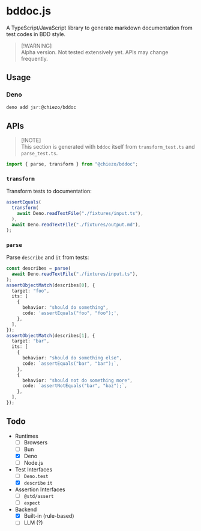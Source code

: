 # bddoc.js

A TypeScript/JavaScript library to generate markdown documentation from test
codes in BDD style.

> [!WARNING]\
> Alpha version. Not tested extensively yet. APIs may change frequently.

## Usage

### Deno

```sh
deno add jsr:@chiezo/bddoc
```

## APIs

> [!NOTE]\
> This section is generated with `bddoc` itself from `transform_test.ts` and
> `parse_test.ts`.

```typeScript
import { parse, transform } from "@chiezo/bddoc";
```

### `transform`

Transform tests to documentation:

```typescript
assertEquals(
  transform(
    await Deno.readTextFile("./fixtures/input.ts"),
  ),
  await Deno.readTextFile("./fixtures/output.md"),
);
```

### `parse`

Parse `describe` and `it` from tests:

```typescript
const describes = parse(
  await Deno.readTextFile("./fixtures/input.ts"),
);
assertObjectMatch(describes[0], {
  target: "foo",
  its: [
    {
      behavior: "should do something",
      code: 'assertEquals("foo", "foo");',
    },
  ],
});
assertObjectMatch(describes[1], {
  target: "bar",
  its: [
    {
      behavior: "should do something else",
      code: `assertEquals("bar", "bar");`,
    },
    {
      behavior: "should not do something more",
      code: `assertNotEquals("bar", "baz");`,
    },
  ],
});
```

## Todo

- Runtimes
  - [ ] Browsers
  - [ ] Bun
  - [x] Deno
  - [ ] Node.js
- Test Interfaces
  - [ ] `Deno.test`
  - [x] `describe` `it`
- Assertion Interfaces
  - [ ] `@std/assert`
  - [ ] `expect`
- Backend
  - [x] Built-in (rule-based)
  - [ ] LLM (?)

